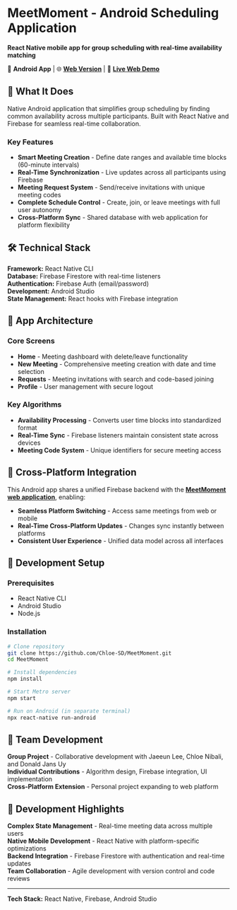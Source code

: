 # MeetMoment - Android Scheduling Application

**React Native mobile app for group scheduling with real-time availability matching**

📱 **Android App** | 🌐 **[Web Version](https://github.com/Chloe-SD/meetmoment-webapp)** | 🚀 **[Live Web Demo](https://meetmoment-webapp.vercel.app/)**

## 🚀 What It Does

Native Android application that simplifies group scheduling by finding common availability across multiple participants. Built with React Native and Firebase for seamless real-time collaboration.

### Key Features
- **Smart Meeting Creation** - Define date ranges and available time blocks (60-minute intervals)
- **Real-Time Synchronization** - Live updates across all participants using Firebase
- **Meeting Request System** - Send/receive invitations with unique meeting codes
- **Complete Schedule Control** - Create, join, or leave meetings with full user autonomy
- **Cross-Platform Sync** - Shared database with web application for platform flexibility

## 🛠️ Technical Stack

**Framework:** React Native CLI  
**Database:** Firebase Firestore with real-time listeners  
**Authentication:** Firebase Auth (email/password)  
**Development:** Android Studio  
**State Management:** React hooks with Firebase integration  

## 📱 App Architecture

### Core Screens
- **Home** - Meeting dashboard with delete/leave functionality
- **New Meeting** - Comprehensive meeting creation with date and time selection
- **Requests** - Meeting invitations with search and code-based joining
- **Profile** - User management with secure logout

### Key Algorithms
- **Availability Processing** - Converts user time blocks into standardized format
- **Real-Time Sync** - Firebase listeners maintain consistent state across devices
- **Meeting Code System** - Unique identifiers for secure meeting access

## 🔗 Cross-Platform Integration

This Android app shares a unified Firebase backend with the **[MeetMoment web application](https://github.com/Chloe-SD/meetmoment-webapp)**, enabling:
- **Seamless Platform Switching** - Access same meetings from web or mobile
- **Real-Time Cross-Platform Updates** - Changes sync instantly between platforms
- **Consistent User Experience** - Unified data model across all interfaces

## 🚀 Development Setup

### Prerequisites
- React Native CLI
- Android Studio
- Node.js

### Installation
```bash
# Clone repository
git clone https://github.com/Chloe-SD/MeetMoment.git
cd MeetMoment

# Install dependencies
npm install

# Start Metro server
npm start

# Run on Android (in separate terminal)
npx react-native run-android
```

## 👥 Team Development

**Group Project** - Collaborative development with Jaeeun Lee, Chloe Nibali, and Donald Jans Uy  
**Individual Contributions** - Algorithm design, Firebase integration, UI implementation  
**Cross-Platform Extension** - Personal project expanding to web platform  

## 🎯 Development Highlights

**Complex State Management** - Real-time meeting data across multiple users  
**Native Mobile Development** - React Native with platform-specific optimizations  
**Backend Integration** - Firebase Firestore with authentication and real-time updates  
**Team Collaboration** - Agile development with version control and code reviews  

---

**Tech Stack:** React Native, Firebase, Android Studio



